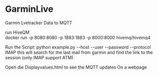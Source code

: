 # GarminLive
Garmin Lvetracker Data to MQTT


run HiveQM     
docker run -p 8080:8080 -p 1883:1883 -p 8000:8000 hivemq/hivemq4

Run the Script:
python example.py --host <mailserver> --user <user> --password <password> --protocol IMAP 
this will search for the last mail from garmin and find the link to the session (only IMAP support ATM)

Open die Displayvalues.html to see the MQTT updates On a webpage